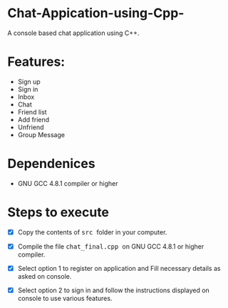 # Chat-Appication-using-Cpp-
A console based chat application using C++.

# Features: #
 * Sign up
 * Sign in
 *	Inbox
 *	Chat
 *	Friend list
 *	Add friend
 *	Unfriend
 *	Group Message

# Dependenices #
* GNU GCC 4.8.1 compiler or higher

# Steps to execute #
  
- [x] Copy the contents of <kbd> src </kbd> folder in your computer.
- [x] Compile the file <kbd> chat_final.cpp </kbd> on GNU GCC 4.8.1 or higher compiler.
- [x] Select option 1 to register on application and Fill necessary details as asked on console.
- [x] Select option 2 to sign in and follow the instructions displayed on console to use various features.



